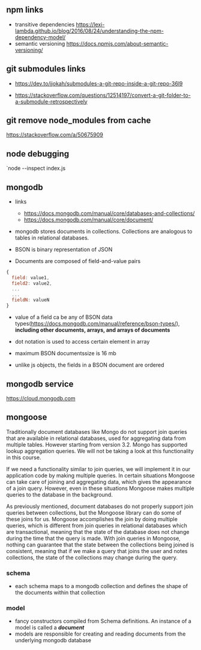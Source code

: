 ## npm links

- transitive dependencies https://lexi-lambda.github.io/blog/2016/08/24/understanding-the-npm-dependency-model/
- semantic versioning https://docs.npmjs.com/about-semantic-versioning/

## git submodules links

- https://dev.to/jjokah/submodules-a-git-repo-inside-a-git-repo-36l9

- https://stackoverflow.com/questions/12514197/convert-a-git-folder-to-a-submodule-retrospectively

## git remove node_modules from cache

https://stackoverflow.com/a/50675909

## node debugging

`node --inspect index.js

## mongodb

- links

  - https://docs.mongodb.com/manual/core/databases-and-collections/
  - https://docs.mongodb.com/manual/core/document/

- mongodb stores documents in collections. Collections are analogous to tables in relational databases.

- BSON is binary representation of JSON
- Documents are composed of field-and-value pairs

```javascript
{
  field: value1,
  field2: value2,
  ...
  ...
  fieldN: valueN
}
```

- value of a field ca be any of BSON data types(https://docs.mongodb.com/manual/reference/bson-types/), **including other documents, arrays, and arrays of documents**

- dot notation is used to access certain element in array
- maximum BSON documentssize is 16 mb
- unlike js objects, the fields in a BSON document are ordered

## mongodb service

https://cloud.mongodb.com

## mongoose

Traditionally document databases like Mongo do not support join queries that are available in relational databases, used for aggregating data from multiple tables. However starting from version 3.2. Mongo has supported lookup aggregation queries. We will not be taking a look at this functionality in this course.

If we need a functionality similar to join queries, we will implement it in our application code by making multiple queries.
In certain situations Mongoose can take care of joining and aggregating data, which gives the appearance of a join query. However, even in these situations Mongoose makes multiple queries to the database in the background.

As previously mentioned, document databases do not properly support join queries between collections, but the Mongoose library can do some of these joins for us. Mongoose accomplishes the join by doing multiple queries, which is different from join queries in relational databases which are transactional, meaning that the state of the database does not change during the time that the query is made. With join queries in Mongoose, nothing can guarantee that the state between the collections being joined is consistent, meaning that if we make a query that joins the user and notes collections, the state of the collections may change during the query.

### schema

- each schema maps to a mongodb collection and defines the shape of the documents within that collection

### model

- fancy constructors compiled from Schema definitions. An instance of a model is called a **_document_**
- models are responsible for creating and reading documents from the underlying mongodb database
